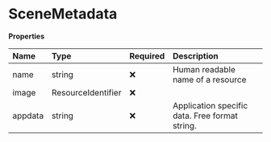 # SceneMetadata

**Properties**

| Name    | Type               | Required | Description                                    |
| :------ | :----------------- | :------- | :--------------------------------------------- |
| name    | string             | ❌       | Human readable name of a resource              |
| image   | ResourceIdentifier | ❌       |                                                |
| appdata | string             | ❌       | Application specific data. Free format string. |

<!-- This file was generated by liblab | https://liblab.com/ -->
